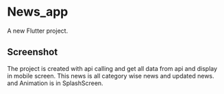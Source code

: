 # News_app

A new Flutter project.

## Screenshot

The project is created with api calling and get all data from api and display in mobile screen. 
This news is all category wise news and updated news. and Animation is in SplashScreen.
